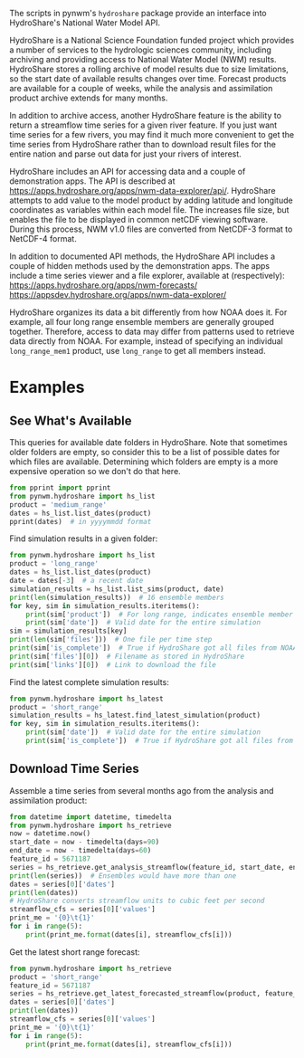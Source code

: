 The scripts in pynwm's `hydroshare` package provide an interface into HydroShare's National Water Model API.

HydroShare is a National Science Foundation funded project which provides a number of services to the hydrologic sciences community, including archiving and providing access to National Water Model (NWM) results.  HydroShare stores a rolling archive of model results due to size limitations, so the start date of available results changes over time. Forecast products are available for a couple of weeks, while the analysis and assimilation product archive extends for many months.

In addition to archive access, another HydroShare feature is the ability to return a streamflow time series for a given river feature. If you just want time series for a few rivers, you may find it much more convenient to get the time series from HydroShare rather than to download result files for the entire nation and parse out data for just your rivers of interest.

HydroShare includes an API for accessing data and a couple of demonstration apps. The API is described at https://apps.hydroshare.org/apps/nwm-data-explorer/api/.  HydroShare attempts to add value to the model product by adding latitude and longitude coordinates as variables within each model file. The increases file size, but enables the file to be displayed in common netCDF viewing software. During this process, NWM v1.0 files are converted from NetCDF-3 format to NetCDF-4 format.

In addition to documented API methods, the HydroShare API includes a couple of hidden methods used by the demonstration apps. The apps include a time series viewer and a file explorer, available at (respectively):
https://apps.hydroshare.org/apps/nwm-forecasts/
https://appsdev.hydroshare.org/apps/nwm-data-explorer/

HydroShare organizes its data a bit differently from how NOAA does it. For example, all four long range ensemble members are generally grouped together. Therefore, access to data may differ from patterns used to retrieve data directly from NOAA. For example, instead of specifying an individual `long_range_mem1` product, use `long_range` to get all members instead.

# Examples

## See What's Available

This queries for available date folders in HydroShare. Note that sometimes older folders are empty, so consider this to be a list of possible dates for which files are available. Determining which folders are empty is a more expensive operation so we don't do that here.

```python
from pprint import pprint
from pynwm.hydroshare import hs_list
product = 'medium_range'
dates = hs_list.list_dates(product)
pprint(dates)  # in yyyymmdd format
```

Find simulation results in a given folder:

```python
from pynwm.hydroshare import hs_list
product = 'long_range'
dates = hs_list.list_dates(product)
date = dates[-3]  # a recent date
simulation_results = hs_list.list_sims(product, date)
print(len(simulation_results))  # 16 ensemble members
for key, sim in simulation_results.iteritems():
    print(sim['product'])  # For long range, indicates ensemble member
    print(sim['date'])  # Valid date for the entire simulation
sim = simulation_results[key]
print(len(sim['files']))  # One file per time step
print(sim['is_complete'])  # True if HydroShare got all files from NOAA
print(sim['files'][0])  # Filename as stored in HydroShare
print(sim['links'][0])  # Link to download the file
```

Find the latest complete simulation results:

```python
from pynwm.hydroshare import hs_latest
product = 'short_range'
simulation_results = hs_latest.find_latest_simulation(product)
for key, sim in simulation_results.iteritems():
    print(sim['date'])  # Valid date for the entire simulation
    print(sim['is_complete'])  # True if HydroShare got all files from NOAA
```

## Download Time Series

Assemble a time series from several months ago from the analysis and assimilation product:

```python
from datetime import datetime, timedelta
from pynwm.hydroshare import hs_retrieve
now = datetime.now()
start_date = now - timedelta(days=90)
end_date = now - timedelta(days=60)
feature_id = 5671187
series = hs_retrieve.get_analysis_streamflow(feature_id, start_date, end_date)
print(len(series))  # Ensembles would have more than one
dates = series[0]['dates']
print(len(dates))
# HydroShare converts streamflow units to cubic feet per second
streamflow_cfs = series[0]['values']
print_me = '{0}\t{1}'
for i in range(5):
    print(print_me.format(dates[i], streamflow_cfs[i]))
```

Get the latest short range forecast:

```python
from pynwm.hydroshare import hs_retrieve
product = 'short_range'
feature_id = 5671187
series = hs_retrieve.get_latest_forecasted_streamflow(product, feature_id)
dates = series[0]['dates']
print(len(dates))
streamflow_cfs = series[0]['values']
print_me = '{0}\t{1}'
for i in range(5):
    print(print_me.format(dates[i], streamflow_cfs[i]))

```
